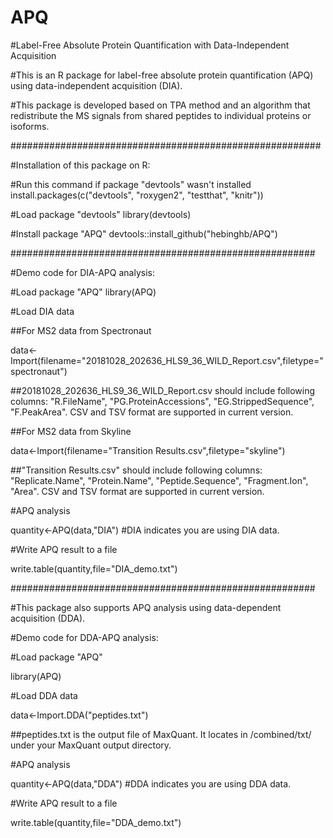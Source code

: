 # APQ

#Label-Free Absolute Protein Quantification with Data-Independent Acquisition

#This is an R package for label-free absolute protein quantification (APQ) using data-independent acquisition (DIA).

#This package is developed based on TPA method and an algorithm that redistribute the MS signals from shared peptides to individual proteins or isoforms.


########################################################

#Installation of this package on R:

#Run this command if package "devtools" wasn't installed
install.packages(c("devtools", "roxygen2", "testthat", "knitr"))

#Load package "devtools"
library(devtools)

#Install package "APQ"
devtools::install_github("hebinghb/APQ")


#######################################################

#Demo code for DIA-APQ analysis:

#Load package "APQ"
library(APQ)

#Load DIA data

##For MS2 data from Spectronaut

data<-Import(filename="20181028_202636_HLS9_36_WILD_Report.csv",filetype="spectronaut")

##20181028_202636_HLS9_36_WILD_Report.csv should include following columns: "R.FileName", "PG.ProteinAccessions", "EG.StrippedSequence", "F.PeakArea". CSV and TSV format are supported in current version.

##For MS2 data from Skyline

data<-Import(filename="Transition Results.csv",filetype="skyline")

##"Transition Results.csv"  should include following columns: "Replicate.Name", "Protein.Name", "Peptide.Sequence", "Fragment.Ion", "Area". CSV and TSV format are supported in current version.

#APQ analysis

quantity<-APQ(data,"DIA") #DIA indicates you are using DIA data.

#Write APQ result to a file

write.table(quantity,file="DIA_demo.txt")


#######################################################

#This package also supports APQ analysis using data-dependent acquisition (DDA).

#Demo code for DDA-APQ analysis:

#Load package "APQ"

library(APQ)

#Load DDA data

data<-Import.DDA("peptides.txt")

##peptides.txt is the output file of MaxQuant. It locates in /combined/txt/ under your MaxQuant output directory. 

#APQ analysis

quantity<-APQ(data,"DDA") #DDA indicates you are using DDA data.

#Write APQ result to a file

write.table(quantity,file="DDA_demo.txt")
